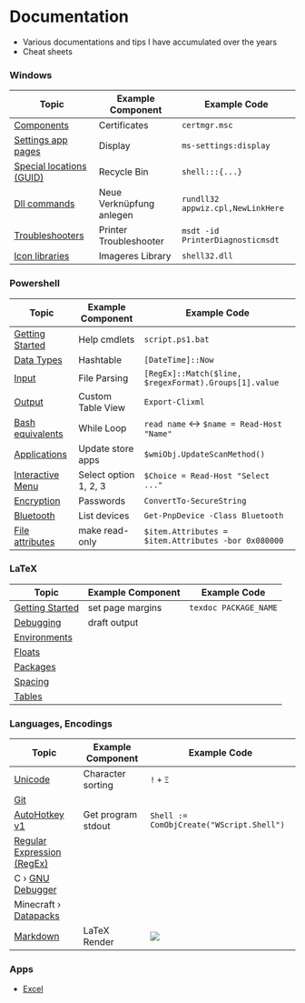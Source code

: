 # Documentation
- Various documentations and tips I have accumulated over the years
- Cheat sheets

### Windows

| Topic                                         | Example Component        | Example Code                      |
| --------------------------------------------- | ------------------------ | --------------------------------- |
| [Components](windows/components.md)           | Certificates             | `certmgr.msc`                     |
| [Settings app pages](windows/settings.md)     | Display                  | `ms-settings:display`             |
| [Special locations (GUID)](windows/guids.md)  | Recycle Bin              | `shell:::{...}`                   |
| [Dll commands](windows/dll.md)                | Neue Verknüpfung anlegen | `rundll32 appwiz.cpl,NewLinkHere` |
| [Troubleshooters](windows/troubleshooters.md) | Printer Troubleshooter   | `msdt -id PrinterDiagnosticmsdt`  |
| [Icon libraries](windows/icons.md)            | Imageres Library         | `shell32.dll`                     |


### Powershell

| Topic                                              | Example Component     | Example Code                                          |
| -------------------------------------------------- | --------------------- | ----------------------------------------------------- |
| [Getting Started](powershell/powershell.md)        | Help cmdlets          | `script.ps1.bat`                                      |
| [Data Types](powershell/data-types.md)             | Hashtable             | `[DateTime]::Now`                                     |
| [Input](powershell/input.md)                       | File Parsing          | `[RegEx]::Match($line, $regexFormat).Groups[1].value` |
| [Output](powershell/output.md)                     | Custom Table View     | `Export-Clixml`                                       |
| [Bash equivalents](powershell/bash-equivalents.md) | While Loop            | `read name` <-> `$name = Read-Host "Name"`            |
| [Applications](powershell/applications.md)         | Update store apps     | `$wmiObj.UpdateScanMethod()`                          |
| [Interactive Menu](powershell/menu.md)             | Select option 1, 2, 3 | `$Choice = Read-Host "Select ..."`                    |
| [Encryption](powershell/encryption.md)             | Passwords             | `ConvertTo-SecureString`                              |
| [Bluetooth](powershell/bluetooth.md)               | List devices          | `Get-PnpDevice -Class Bluetooth`                      |
| [File attributes](powershell/file-attributes.md)   | make read-only        | `$item.Attributes = $item.Attributes -bor 0x080000`   |


### LaTeX

| Topic                                 | Example Component | Example Code          |
| ------------------------------------- | ----------------- | --------------------- |
| [Getting Started](latex/latex.md)     | set page margins  | `texdoc PACKAGE_NAME` |
| [Debugging](latex/debugging.md)       | draft output      |
| [Environments](latex/environments.md) |                   |
| [Floats](latex/floats.md)             |                   |
| [Packages](latex/packages.md)         |                   |
| [Spacing](latex/spacing.md)           |                   |
| [Tables](latex/tables.md)             |                   |




### Languages, Encodings

| Topic                                            | Example Component  | Example Code                                                                      |
| ------------------------------------------------ | ------------------ | --------------------------------------------------------------------------------- |
| [Unicode](languages/unicode.md)                  | Character sorting  | `!` `+` `Ξ`                                                                       |
| [Git](languages/git.md)                          |
| [AutoHotkey v1](languages/autohotkey.md)         | Get program stdout | `Shell := ComObjCreate("WScript.Shell")`                                          |
| [Regular Expression (RegEx)](languages/regex.md) |
| C › [GNU Debugger](languages/gdb.md)             |
| Minecraft › [Datapacks](languages/minecraft.md)  |
| [Markdown](languages/markdown.md)                | LaTeX Render       | <img src="https://render.githubusercontent.com/render/math?math=\int_0^1{\pi^2}"> |


### Apps

- [Excel](apps/excel.md)


